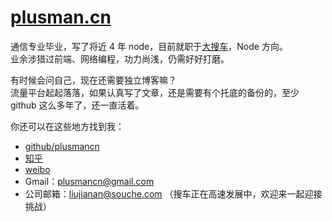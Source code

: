 # [plusman.cn][l1]
通信专业毕业，写了将近 4 年 node，目前就职于[大搜车][l2]，Node 方向。  
业余涉猎过前端、网络编程，功力尚浅，仍需好好打磨。  

有时候会问自己，现在还需要独立博客嘛？  
流量平台起起落落，如果认真写了文章，还是需要有个托底的备份的，至少 github 这么多年了，还一直活着。

你还可以在这些地方找到我：  
* [github/plusmancn](https://github.com/plusmancn/)
* [知乎](https://www.zhihu.com/people/liu-jia-nan-90)
* [weibo](http://weibo.com/plusmancn)
* Gmail：plusmancn@gmail.com
* 公司邮箱：liujianan@souche.com （搜车正在高速发展中，欢迎来一起迎接挑战）

[l1]: https://plusman.cn "我的博客"
[l2]: https://souche.com/ "souche.com"
